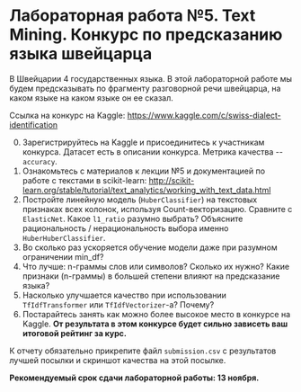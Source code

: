 # Лабораторная работа №5. Text Mining. Конкурс по предсказанию языка швейцарца

В Швейцарии 4 государственных языка. В этой лабораторной работе мы будем предсказывать по фрагменту разговорной речи швейцарца, на каком языке на каком языке он ее сказал.

Ссылка на конкурс на Kaggle: https://www.kaggle.com/c/swiss-dialect-identification

0. Зарегистрируйтесь на Kaggle и присоединитесь к участникам конкурса. Датасет есть в описании конкурса. Метрика качества -- `accuracy`.
1. Ознакомьтесь с материалов к лекции №5 и документацией по работе с текстами в scikit-learn: http://scikit-learn.org/stable/tutorial/text_analytics/working_with_text_data.html
2. Постройте линейную модель (`HuberClassifier`) на текстовых признаках всех колонок, используя Count-векторизацию. Сравните с `ElasticNet`. Какое `l1_ratio` разумно выбрать? Объясните рациональность / нерациональность выбора именно `HuberHuberClassifier`.
3. Во сколько раз ускоряется обучение модели даже при разумном ограничении min_df?
5. Что лучше: n-граммы слов или символов? Сколько их нужно? Какие признаки (n-граммы) в большей степени влияют на предсказание языка?
4. Насколько улучшается качество при использовании `TfIdfTransformer` или `TfIdfVectorizer`-а? Почему?
6. Постарайтесь занять как можно более высокое место в конкурсе на Kaggle. **От результата в этом конкурсе будет сильно зависеть ваш итоговой рейтинг за курс.**

К отчету обязательно прикрепите файл `submission.csv` с результатов лучшей посылки и скриншот качества на этой посылке.

**Рекомендуемый срок сдачи лабораторной работы: 13 ноября.**
